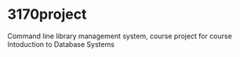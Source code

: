 # 3170project
Command line library management system, course project for course Intoduction to Database Systems
